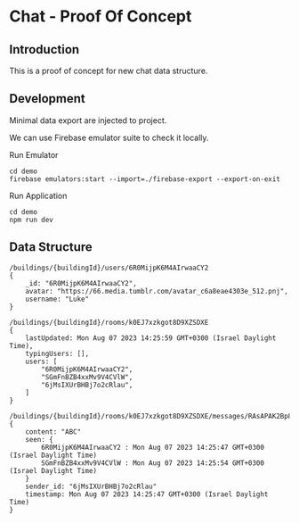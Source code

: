 # Chat - Proof Of Concept 

## Introduction

This is a proof of concept for new chat data structure.

## Development

Minimal data export are injected to project.

We can use Firebase emulator suite to check it locally.

Run Emulator

```
cd demo
firebase emulators:start --import=./firebase-export --export-on-exit
```

Run Application

```
cd demo
npm run dev
```

## Data Structure

```
/buildings/{buildingId}/users/6R0MijpK6M4AIrwaaCY2
{
    _id: "6R0MijpK6M4AIrwaaCY2",
    avatar: "https://66.media.tumblr.com/avatar_c6a8eae4303e_512.pnj",
    username: "Luke"
}

/buildings/{buildingId}/rooms/k0EJ7xzkgot8D9XZSDXE
{
    lastUpdated: Mon Aug 07 2023 14:25:59 GMT+0300 (Israel Daylight Time),
    typingUsers: [],
    users: [
        "6R0MijpK6M4AIrwaaCY2",
        "SGmFnBZB4xxMv9V4CVlW",
        "6jMsIXUrBHBj7o2cRlau",
    ]
}

/buildings/{buildingId}/rooms/k0EJ7xzkgot8D9XZSDXE/messages/RAsAPAK2Bp8sfFK6pKWw
{
    content: "ABC"
    seen: {
        6R0MijpK6M4AIrwaaCY2 : Mon Aug 07 2023 14:25:47 GMT+0300 (Israel Daylight Time)
        SGmFnBZB4xxMv9V4CVlW : Mon Aug 07 2023 14:25:54 GMT+0300 (Israel Daylight Time)
    }
    sender_id: "6jMsIXUrBHBj7o2cRlau"
    timestamp: Mon Aug 07 2023 14:25:47 GMT+0300 (Israel Daylight Time)
}
```